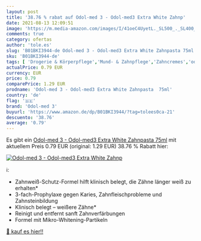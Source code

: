 ```yaml
---
layout: post
title: '38.76 % rabat auf Odol-med 3 - Odol-med3 Extra White Zahnp'
date: 2021-08-13 12:09:51
image: 'https://m.media-amazon.com/images/I/41oeC4UyetL._SL500_._SL400_.jpg'
comments: true
category: ofertas
author: 'tole.es'
slug: 'B01BKI3944-de Odol-med 3 - Odol-med3 Extra White Zahnpasta 75ml'
sku: 'B01BKI3944-de'
tags: [ 'Drogerie & Körperpflege','Mund- & Zahnpflege','Zahncremes','odol-med 3', ]
actualPrice: 0.79 EUR
currency: EUR
price: 0.79
comparePrice: 1.29 EUR
prodname: 'Odol-med 3 - Odol-med3 Extra White Zahnpasta  75ml'
country: 'de'
flag: '🇩🇪'
brand: 'Odol-med 3'
buyurl: 'https://www.amazon.de/dp/B01BKI3944/?tag=tolees0ca-21'
descuento: '38.76'
average: '0.79'
---
```


Es gibt ein [Odol-med 3 - Odol-med3 Extra White Zahnpasta  75ml](https://www.amazon.de/dp/B01BKI3944/?tag=tolees0ca-21) mit aktuellem Preis 0.79 EUR (original: 1.29 EUR) 38.76 % Rabatt hier:

[![Odol-med 3 - Odol-med3 Extra White Zahnp](https://m.media-amazon.com/images/I/41oeC4UyetL._SL500_._SL400_.jpg)](https://www.amazon.de/dp/B01BKI3944/?tag=tolees0ca-21)

ℹ️:

- Zahnweiß-Schutz-Formel hilft klinisch belegt, die Zähne länger weiß zu erhalten*
- 3-fach-Prophylaxe gegen Karies, Zahnfleischprobleme und Zahnsteinbildung
- Klinisch belegt – weißere Zähne*
- Reinigt und entfernt sanft Zahnverfärbungen
- Formel mit Mikro-Whitening-Partikeln

[🛒 kauf es hier!!](https://www.amazon.de/dp/B01BKI3944/?tag=tolees0ca-21)
